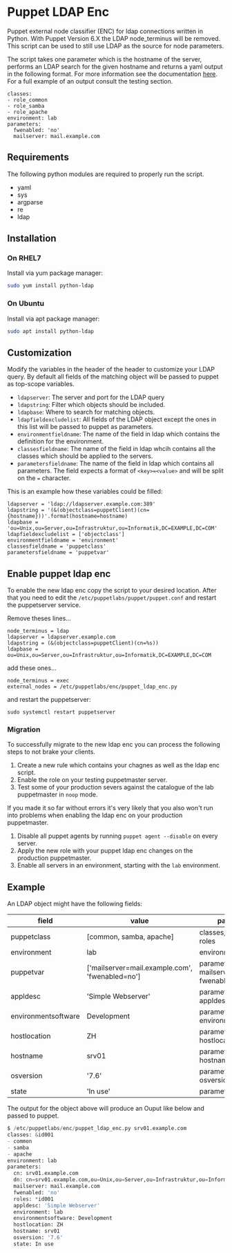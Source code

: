 # Puppet LDAP Enc
Puppet external node classifier (ENC) for ldap connections written in Python. With Puppet Version 6.X the LDAP node_terminus will be removed. This script can be used to still use LDAP as the source for node parameters.

The script takes one parameter which is the hostname of the server, performs an LDAP search for the given hostname and returns a yaml output in the following format. For more information see the documentation [here](https://puppet.com/docs/puppet/5.5/nodes_external.html). For a full example of an output consult the testing section.

```
classes:
- role_common
- role_samba
- role_apache
environment: lab
parameters:
  fwenabled: 'no'
  mailserver: mail.example.com
```

## Requirements
The following python modules are required to properly run the script.

* yaml
* sys
* argparse
* re
* ldap

## Installation

### On RHEL7
Install via yum package manager:

```bash
sudo yum install python-ldap
```

### On Ubuntu
Install via apt package manager:

```bash
sudo apt install python-ldap
```

## Customization
Modify the variables in the header of the header to customize your LDAP query. By default all fields of the matching object will be passed to puppet as top-scope variables.

* `ldapserver`: The server and port for the LDAP query
* `ldapstring`: Filter which objects should be included.
* `ldapbase`: Where to search for matching objects.
* `ldapfieldexcludelist`: All fields of the LDAP object except the ones in this list will be passed to puppet as parameters.
* `environmentfieldname`: The name of the field in ldap which contains the definition for the environment.
* `classesfieldname`: The name of the field in ldap whcih contains all the classes which should be applied to the servers.
* `parametersfieldname`: The name of the field in ldap which contains all parameters. The field expects a format of `<key>=<value>` and will be split on the `=` character.

This is an example how these variables could be filled:
```
ldapserver = 'ldap://ldapserver.example.com:389'
ldapstring = '(&(objectclass=puppetClient)(cn={hostname}))'.format(hostname=hostname)
ldapbase = 'ou=Unix,ou=Server,ou=Infrastruktur,ou=Informatik,DC=EXAMPLE,DC=COM'
ldapfieldexcludelist = ['objectclass']
environmentfieldname = 'environment'
classesfieldname = 'puppetclass'
parametersfieldname = 'puppetvar'
```

## Enable puppet ldap enc
To enable the new ldap enc copy the script to your desired location. After that you need to edit the `/etc/puppetlabs/puppet/puppet.conf` and restart the puppetserver service.

Remove theses lines...
```
node_terminus = ldap
ldapserver = ldapserver.example.com
ldapstring = (&(objectclass=puppetClient)(cn=%s))
ldapbase = ou=Unix,ou=Server,ou=Infrastruktur,ou=Informatik,DC=EXAMPLE,DC=COM
```

add these ones...
```
node_terminus = exec
external_nodes = /etc/puppetlabs/enc/puppet_ldap_enc.py
```

and restart the puppetserver:
```
sudo systemctl restart puppetserver
```

### Migration
To successfully migrate to the new ldap enc you can process the following steps to not brake your clients.

1. Create a new rule which contains your chagnes as well as the ldap enc script.
2. Enable the role on your testing puppetmaster server.
3. Test some of your production severs against the catalogue of the lab puppetmaster in `noop` mode.

If you made it so far without errors it's very likely that you also won't run into problems when enabling the ldap enc on your production puppetmaster.

1. Disable all puppet agents by running `puppet agent --disable` on every server.
2. Apply the new role with your puppet ldap enc changes on the production puppetmaster.
3. Enable all servers in an environment, starting with the `lab` environment.

## Example
An LDAP object might have the following fields:

| field | value | passed to |
|-------|-------|-----------|
|puppetclass|[common, samba, apache]|classes, parameter - roles|
|environment|lab|environment|
|puppetvar|['mailserver=mail.example.com', 'fwenabled=no']|parameter - mailserver, fwenabled|
|appldesc|'Simple Webserver'|parameter - appldesc|
|environmentsoftware|Development|parameter - environmentsoftware|
|hostlocation|ZH|parameter - hostlocation|
|hostname|srv01|parameter - hostname|
|osversion|'7.6'|parameter - osversion|
|state|'In use'|parameter - state|

The output for the object above will produce an Ouput like below and passed to puppet.
```python
$ /etc/puppetlabs/enc/puppet_ldap_enc.py srv01.example.com
classes: &id001
- common
- samba
- apache
environment: lab
parameters:
  cn: srv01.example.com
  dn: cn=srv01.example.com,ou=Unix,ou=Server,ou=Infrastruktur,ou=Informatik,DC=EXAMPLE,DC=COM
  mailserver: mail.example.com
  fwenabled: 'no'
  roles: *id001
  appldesc: 'Simple Webserver'
  environment: lab
  environmentsoftware: Development
  hostlocation: ZH
  hostname: srv01
  osversion: '7.6'
  state: In use
```
